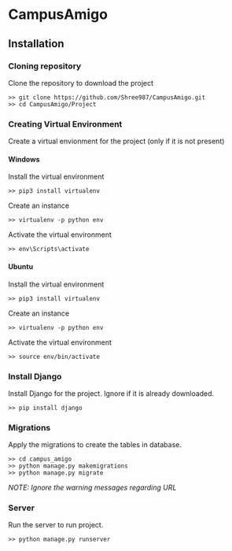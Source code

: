 # CampusAmigo

## Installation
### Cloning repository
Clone the repository to download the project
```
>> git clone https://github.com/Shree987/CampusAmigo.git
>> cd CampusAmigo/Project
```

### Creating Virtual Environment
Create a virtual envionment for the project (only if it is not present)
#### Windows
Install the virtual environment
```
>> pip3 install virtualenv
```
Create an instance
```
>> virtualenv -p python env
```
Activate the virtual environment
```
>> env\Scripts\activate
```

#### Ubuntu
Install the virtual environment
```
>> pip3 install virtualenv
```
Create an instance
```
>> virtualenv -p python env
```
Activate the virtual environment
```
>> source env/bin/activate
```
### Install Django
Install Django for the project. Ignore if it is already downloaded.
```
>> pip install django
```

### Migrations
Apply the migrations to create the tables in database.
```
>> cd campus_amigo
>> python manage.py makemigrations
>> python manage.py migrate
```
*NOTE: Ignore the warning messages regarding URL*
### Server
Run the server to run project.
```
>> python manage.py runserver
```
